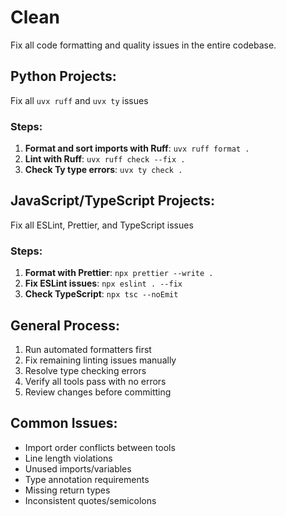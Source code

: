 # Clean

Fix all code formatting and quality issues in the entire codebase.

## Python Projects:
Fix all `uvx ruff` and `uvx ty` issues

### Steps:
1. **Format and sort imports with Ruff**: `uvx ruff format .`
2. **Lint with Ruff**: `uvx ruff check --fix .`
4. **Check Ty type errors**: `uvx ty check .`

## JavaScript/TypeScript Projects:
Fix all ESLint, Prettier, and TypeScript issues

### Steps:
1. **Format with Prettier**: `npx prettier --write .`
2. **Fix ESLint issues**: `npx eslint . --fix`
3. **Check TypeScript**: `npx tsc --noEmit`

## General Process:
1. Run automated formatters first
2. Fix remaining linting issues manually
3. Resolve type checking errors
4. Verify all tools pass with no errors
5. Review changes before committing

## Common Issues:
- Import order conflicts between tools
- Line length violations
- Unused imports/variables
- Type annotation requirements
- Missing return types
- Inconsistent quotes/semicolons
